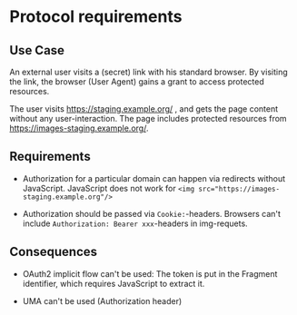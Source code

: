 Protocol requirements
=====================

Use Case
--------

An external user visits a (secret) link with his standard browser. By visiting
the link, the browser (User Agent) gains a grant to access protected resources.

The user visits https://staging.example.org/ , and gets the page content without
any user-interaction. The page includes protected resources from
https://images-staging.example.org/.


Requirements
------------

 * Authorization for a particular domain can happen via redirects without
   JavaScript. JavaScript does not work for `<img src="https://images-staging.example.org"/>`
 
 * Authorization should be passed via `Cookie:`-headers. Browsers can't include
   `Authorization: Bearer xxx`-headers in img-requets.


Consequences
------------

 * OAuth2 implicit flow can't be used: The token is put in the Fragment identifier,
   which requires JavaScript to extract it.

 * UMA can't be used (Authorization header)
